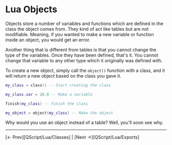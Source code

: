 # Lua Objects

Objects store a number of variables and functions which are defined in the class the object comes from. They kind of act like tables but are not modifiable. Meaning, if you wanted to make a new variable or function inside an object, you would get an error.

Another thing that is different from tables is that you cannot change the type of the variables. Once they have been defined, that's it. You cannot change that variable to any other type which it originally was defined with.

To create a new object, simply call the `object()` function with a class, and it will return a new object based on the class you gave it.

```lua
my_class = class() -- Start creating the class

my_class.var = 10.0 -- Make a variable

finish(my_class) -- Finish the class

my_object = object(my_class) -- Make the object
```

Why would you use an object instead of a table? Well, you'll soon see why.

---

[<- Prev][QScript/Lua/Classes] | [Next ->][QScript/Lua/Exports]